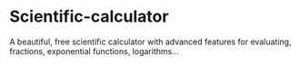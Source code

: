 # Scientific-calculator
A beautiful, free scientific calculator with advanced features for evaluating, fractions, exponential functions, logarithms...
